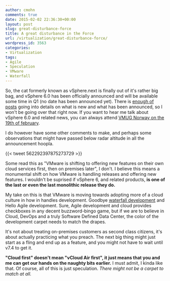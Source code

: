 ```yaml
---
author: cmohn
comments: true
date: 2015-02-02 22:36:30+00:00
layout: post
slug: great-disturbance-force
title: A great disturbance in the Force
url: /virtualization/great-disturbance-force/
wordpress_id: 3563
categories:
- Virtualization
tags:
- Agile
- Speculation
- VMware
- Waterfall
---
```


So, the cat formerly known as vSphere.next is finally out of it's rather big bag, and vSphere 6.0 has been officially announced and will be available some time in Q1 (no date has been announced yet). There is [enough of posts](http://blogs.vmware.com/vmtn/2015/02/vsphere-6-0-vexpert-blog-articles.html) going into details on what is new and what has been announced, so I won't be going over that right now. If you want to hear me talk about vSphere 6.0 and related news, you can always attend [VMUG Norway on the 19th of february](http://vmug.no/pamelding-vmug-bergen-19-februar/).

<!--more-->


I do however have some other comments to make, and perhaps some observations that might have passed below radar altitude in all the announcement hoopla.


{{< tweet 562292397875273729 >}}


Some read this as "VMware is shifting to offering new features on their own cloud services first, then on premises later", I don't. I believe this means a monumental shift on how VMware is handling releases and offering new features. I wouldn't be suprised if vSphere 6, and related products, **is one of the last or even the last monolithic release they do.**

My take on this is that VMware is moving towards adopting more of a cloud culture in how in handles development. Goodbye [waterfall development](http://en.wikipedia.org/wiki/Waterfall_model) and Hello Agile development. Sure, Agile development and cloud provides checkboxes in any decent buzzword-bingo game, but if we are to believe in Cloud, DevOps and a truly Software Defined Data Center, the color of the development carpet needs to match the drapes.

It's not about treating on-premises customers as second class citizens, it's about actually practicing what you preach. The next big thing might just start as a fling and end up as a feature, and you might not have to wait until v7.4 to get it.

**"Cloud first" doesn't mean "vCloud Air first", it just means that you and me can get our hands on the naughty bits earlier.** I must admit, I kinda like that. Of course, all of this is just speculation. _There might not be a carpet to match at all._
